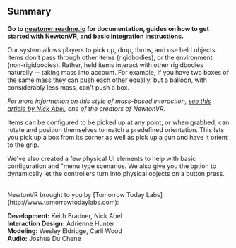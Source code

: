 ## Summary

**Go to [newtonvr.readme.io](http://newtovr.readme.io) for documentation, guides on how to get started with NewtonVR, and basic integration instructions.**

Our system allows players to pick up, drop, throw, and use held objects. Items don't pass through other items (rigidbodies), or the environment (non-rigidbodies). Rather, held items interact with other rigidbodies naturally -- taking mass into account. For example, if you have two boxes of the same mass they can push each other equally, but a balloon, with considerably less mass, can't push a box.

*For more information on this style of mass-based interaction, [see this article by Nick Abel](http://www.vrinflux.com/newton-vr-physics-based-interaction-on-the-vive/), one of the creators of NewtonVR.*
<img class='gfyitem' data-id='DistantPitifulAfricanhornbill' />

Items can be configured to be picked up at any point, or when grabbed, can rotate and position themselves to match a predefined orientation. This lets you pick up a box from its corner as well as pick up a gun and have it orient to the grip.
<img class='gfyitem' data-id='ImpureTautBergerpicard' />

We've also created a few physical UI elements to help with basic configuration and "menu type scenarios. We also give you the option to dynamically let the controllers turn into physical objects on a button press.
<img class='gfyitem' data-id='PointlessImperturbableBorzoi' />

<br>
NewtonVR brought to you by [Tomorrow Today Labs](http://www.tomorrowtodaylabs.com):

**Development:** Keith Bradner, Nick Abel<br>**Interaction Design:** Adrienne Hunter<br>**Modeling:** Wesley Eldridge, Carli Wood<br>**Audio:** Joshua Du Chene
